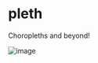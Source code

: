 # pleth
Choropleths and beyond!

![image](https://user-images.githubusercontent.com/68416/92919753-0b4c9600-f3ff-11ea-83c9-5cb3e574fc29.png)
